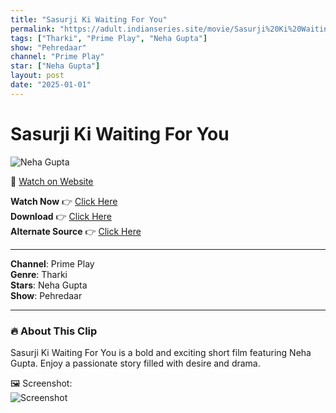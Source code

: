 ```yaml
---
title: "Sasurji Ki Waiting For You"
permalink: "https://adult.indianseries.site/movie/Sasurji%20Ki%20Waiting%20For%20You"
tags: ["Tharki", "Prime Play", "Neha Gupta"]
show: "Pehredaar"
channel: "Prime Play"
star: ["Neha Gupta"]
layout: post
date: "2025-01-01"
---
```


# Sasurji Ki Waiting For You

![Neha Gupta](https://shorts.desisins.com/wp-content/uploads/2024/06/Sasurji-Pehredaar-Neha-Gupta-DesiSins.com_cleanup.jpg)

🔗 [Watch on Website](https://adult.indianseries.site/movie/Sasurji%20Ki%20Waiting%20For%20You)

**Watch Now** 👉 [Click Here](https://adult.indianseries.site/movie/Sasurji%20Ki%20Waiting%20For%20You)  
**Download** 👉 [Click Here](https://adult.indianseries.site/movie/Sasurji%20Ki%20Waiting%20For%20You)  
**Alternate Source** 👉 [Click Here](https://adult.indianseries.site/movie/Sasurji%20Ki%20Waiting%20For%20You)

---

**Channel**: Prime Play  
**Genre**: Tharki  
**Stars**: Neha Gupta  
**Show**: Pehredaar

---

### 🔥 About This Clip

Sasurji Ki Waiting For You is a bold and exciting short film featuring Neha Gupta. Enjoy a passionate story filled with desire and drama.
 
🖼️ Screenshot:  
![Screenshot](https://shorts.desisins.com/wp-content/uploads/2024/06/Sasurji-Pehredaar-Neha-Gupta-DesiSins.com_cleanup.jpg)
